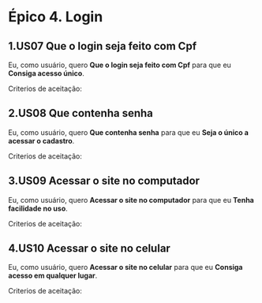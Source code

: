 # Épico 4. Login

## 1.US07 Que o login seja feito com Cpf
Eu, como usuário, quero **Que o login seja feito com Cpf** para que eu **Consiga acesso único**.
<p>Criterios de aceitação:</p>

## 2.US08 Que contenha senha
Eu, como usuário, quero **Que contenha senha** para que eu **Seja o único a acessar o cadastro**.
<p>Criterios de aceitação:</p>

## 3.US09 Acessar o site no computador 
Eu, como usuário, quero **Acessar o site no computador** para que eu **Tenha facilidade no uso**.
<p>Criterios de aceitação:</p>

## 4.US10 Acessar o site no celular
Eu, como usuário, quero **Acessar o site no celular** para que eu **Consiga acesso em qualquer lugar**.
<p>Criterios de aceitação:</p>
